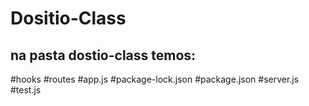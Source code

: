 # Dositio-Class
## na pasta dostio-class temos:
#hooks
#routes
#app.js
#package-lock.json
#package.json
#server.js
#test.js

